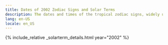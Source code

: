 ```yaml
---
title: Dates of 2002 Zodiac Signs and Solar Terms
description: The dates and times of the tropical zodiac signs, widely used in western astrology, and solar terms of year 2002
lang: en-US
locale: en_US
---
```

{% include_relative _solarterm_details.html year="2002" %}
